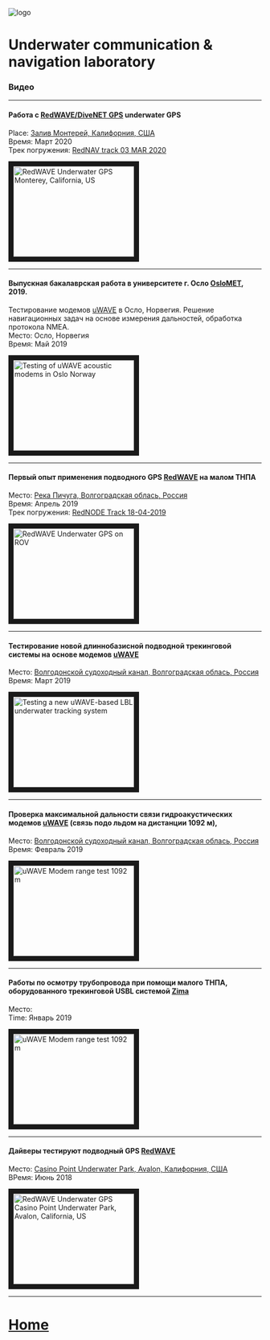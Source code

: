 ![logo](https://avatars3.githubusercontent.com/u/25752083?s=200&v=4)

# Underwater communication & navigation laboratory

### Видео
_______
#### Работа с [RedWAVE/DiveNET GPS](https://ucnl.github.io/Docs/EN/RedWAVE/RedWAVE_LBL_Deployment_maintenance_RedNAV_en.pdf) underwater GPS
Place: [Залив Монтерей, Калифорния, США](https://goo.gl/maps/SZ3tC49dcVGnequB7)  
Время: Март 2020  
Трек погружения: [RedNAV track 03 MAR 2020](https://ucnl.github.io/Docs/EN/RedWAVE/rednav_track_03-03-2020.kml)

<a href="https://youtu.be/_2PoVsB1wEY" 
target="_blank"><img src="http://img.youtube.com/vi/_2PoVsB1wEY/0.jpg" 
alt="RedWAVE Underwater GPS Monterey, California, US" width="240" height="180" border="10" /></a>
_______
#### Выпускная бакалаврская работа в университете г. Осло [OsloMET](https://www.oslomet.no/), 2019. 
Тестирование модемов [uWAVE](https://ucnl.github.io/Docs/EN/Modems/uWAVE/uWAVE_Specification_en.pdf) в Осло, Норвегия. Решение навигационных задач на основе измерения дальностей, обработка протокола NMEA.  
Место: Осло, Норвегия  
Время: Май 2019

<a href="https://youtu.be/smN9p9jNdFo" 
target="_blank"><img src="http://img.youtube.com/vi/smN9p9jNdFo/0.jpg" 
alt="Testing of uWAVE acoustic modems in Oslo Norway" width="240" height="180" border="10" /></a>
_______
#### Первый опыт применения подводного GPS [RedWAVE](https://ucnl.github.io/Docs/EN/RedWAVE/RedWAVE_LBL_Deployment_maintenance_RedNAV_en.pdf) на малом ТНПА  
Место: [Река Пичуга, Волгоградская облась, Россия](https://goo.gl/maps/Qix3nK84i7inM3FGA)  
Время: Апрель 2019  
Трек погружения: [RedNODE Track 18-04-2019](https://ucnl.github.io/Docs/RU/RedWAVE/rednode_track_18042019.kml)

<a href="https://youtu.be/xaVfjhPIURc" 
target="_blank"><img src="http://img.youtube.com/vi/xaVfjhPIURc/0.jpg" 
alt="RedWAVE Underwater GPS on ROV" width="240" height="180" border="10" /></a>
_______
#### Тестирование новой длиннобазисной подводной трекинговой системы на основе модемов [uWAVE](https://ucnl.github.io/Docs/EN/Modems/uWAVE/uWAVE_Specification_en.pdf)  
Место: [Волгодонской судоходный канал, Волгоградская облась, Россия](https://goo.gl/maps/CjX8y9tyPrKtrrA47)  
Время: Март 2019

<a href="https://youtu.be/UHfTv7TtABU" 
target="_blank"><img src="http://img.youtube.com/vi/UHfTv7TtABU/0.jpg" 
alt="Testing a new uWAVE-based LBL underwater tracking system" width="240" height="180" border="10" /></a>
_______
#### Проверка максимальной дальности связи гидроакустических модемов [uWAVE](https://ucnl.github.io/Docs/EN/Modems/uWAVE/uWAVE_Specification_en.pdf) (связь подо льдом на дистанции 1092 м), 
Место: [Волгодонской судоходный канал, Волгоградская облась, Россия](https://goo.gl/maps/CjX8y9tyPrKtrrA47)  
Время: Февраль 2019

<a href="https://youtu.be/Z1bVerVecY0"
target="_blank"><img src="http://img.youtube.com/vi/Z1bVerVecY0/0.jpg" 
alt="uWAVE Modem range test 1092 m" width="240" height="180" border="10" /></a>
_______
#### Работы по осмотру трубопровода при помощи малого ТНПА, оборудованного трекинговой USBL системой [Zima](https://ucnl.github.io/Docs/EN/Modems/uWAVE/uWAVE_Specification_en.pdf)  
Место:   
Time: Январь 2019

<a href="https://youtu.be/fy9CjD4cgak"
target="_blank"><img src="http://img.youtube.com/vi/fy9CjD4cgak/0.jpg" 
alt="uWAVE Modem range test 1092 m" width="240" height="180" border="10" /></a>
_______

#### Дайверы тестируют подводный GPS [RedWAVE](https://ucnl.github.io/Docs/EN/RedWAVE/RedWAVE_LBL_Deployment_maintenance_RedNAV_en.pdf)  
Место: [Casino Point Underwater Park, Avalon, Калифорния, США](https://goo.gl/maps/Qv7d9sCtDehMiVtg9)  
ВРемя: Июнь 2018

<a href="https://youtu.be/nqmbPgxIonM" 
target="_blank"><img src="http://img.youtube.com/vi/nqmbPgxIonM/0.jpg" 
alt="RedWAVE Underwater GPS Casino Point Underwater Park, Avalon, California, US" width="240" height="180" border="10" /></a>
_______



# [Home](README.md)

